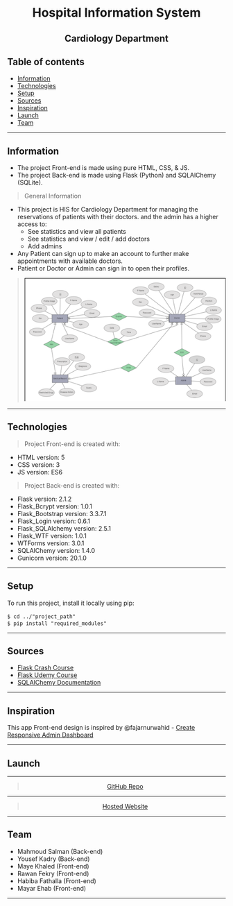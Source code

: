 <center>  <h1> Hospital Information System </h1>
<h2>Cardiology Department</h2>
</center>

## Table of contents
* [Information](#information)
* [Technologies](#technologies)
* [Setup](#setup)
* [Sources](#sources)
* [Inspiration](#inspiration)
* [Launch](#launch)
* [Team](#team)

<hr>

## Information
- The project Front-end is made using pure HTML, CSS, & JS. <br>
- The project Back-end is made using Flask (Python) and SQLAlChemy (SQLite). <br>
> General Information
- This project is HIS for Cardiology Department for managing the reservations of patients with their doctors. and the admin has a higher access to:
  - See statistics and view all patients
  - See statistics and view / edit / add doctors
  - Add admins
- Any Patient can sign up to make an account to further make appointments with available doctors.<br>
- Patient or Doctor or Admin can sign in to open their profiles.
> ![ER Diagram](cardiology/static/images/HIS_ERMODEL.png)
<hr>

## Technologies
> Project Front-end is created with:
* HTML version: 5
* CSS version: 3
* JS version: ES6
> Project Back-end is created with:
* Flask version: 2.1.2
* Flask_Bcrypt version: 1.0.1
* Flask_Bootstrap version: 3.3.7.1
* Flask_Login version: 0.6.1
* Flask_SQLAlchemy version: 2.5.1
* Flask_WTF version: 1.0.1
* WTForms version: 3.0.1
* SQLAlChemy version: 1.4.0
* Gunicorn version: 20.1.0
<hr>

## Setup
To run this project, install it locally using pip:

```
$ cd ../"project_path"
$ pip install "required_modules"
```
<hr>

## Sources
* <a href="https://www.youtube.com/watch?v=Qr4QMBUPxWo&t=17510s"> Flask Crash Course </a>
* <a href="https://www.udemy.com/course/python-flask-beginners/">Flask Udemy Course</a> 
* <a href="https://docs.sqlalchemy.org/en/14/"> SQLAlChemy Documentation </a>
<hr>

## Inspiration
This app Front-end design is inspired by @fajarnurwahid - <a href="https://github.com/fajarnurwahid/adminhub.git"> Create Responsive Admin Dashboard </a>
<hr>

## Launch
<hr>

> <center><a href="https://github.com/mahmoud1yaser/HIS_Cardiology_FullStackWebsite.git">GitHub Repo</a></center>
<hr>

> <center><a href="">Hosted Website</a></center>
<hr>

## Team
- Mahmoud Salman (Back-end)
- Yousef Kadry (Back-end)
- Maye Khaled (Front-end)
- Rawan Fekry (Front-end)
- Habiba Fathalla (Front-end)
- Mayar Ehab (Front-end)
<hr>

